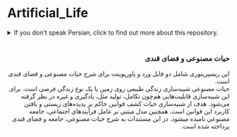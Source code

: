 # Artificial_Life

<details>
  <summary> If you don't speak Persian, click to find out more about this repository.</summary>
  <p>
    
It is a repository describing Artificial Life and Sugar Space.
**Artificial Life** is a field of research focused on studying life-like systems through computer modeling, mathematical simulations, and physical experiments. It aims to replicate the fundamental principles of life in artificial systems.

Also, **Sugar Space** is a simplified model in artificial life that simulates the behavior of agents in an environment where they gather resources, such as sugar, to survive. This model is used to study social dynamics, population interactions, and resource allocation.     
<div dir = "rtl" align="center">

  ![image](https://github.com/user-attachments/assets/04e7a10d-fec8-497c-9823-1eef2f4d3be1)
  <p align="right">  
</p>
</details>

<br/>
<div dir = "rtl" align="center">

<h3 align="right">حیات مصنوعی و فضای قندی</h3>

  <p align="right">
این ریسپریتوری شامل دو فایل ورد و پاورپوینت برای شرح حیات مصنوعی و فضای قندی است.
<br/>
حیات مصنوعی شبیه‌سازی زندگی طبیعی روی زمین یا یک نوع زندگی فرضی است. برای این شبیه‌سازی قابلیت‌هایی هم‌چون تکامل، تولید مثل، یادگیری و غیره در نظر گرفته می‌شود. هدف از شبیه‌سازی حیات کشف قوانین حاکم بر پدیده‌های زیستی و یافتن کاربرد این قوانین است. همچنین مدل مبتني بر عامل فرآيندهاي اجتماعي، جامعه مصنوعي ناميده ميشود. دز این مستندات به شرح حیات مصنوعی، جامعه و فضای قندی پرداخته شده است.




